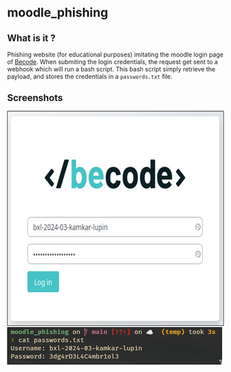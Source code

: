 # moodle_phishing
## What is it ?
Phishing website (for educational purposes) imitating the moodle login page of
[Becode](https://moodle.becode.org/login/index.php). When submiting the login credentials,
the request get sent to a webhook which will run a bash script. This bash script simply
retrieve the payload, and stores the credentials in a `passwords.txt` file.

## Screenshots
<img src="assets/login_page.png" height="500" >
<img src="assets/stored_passwords.png" >
